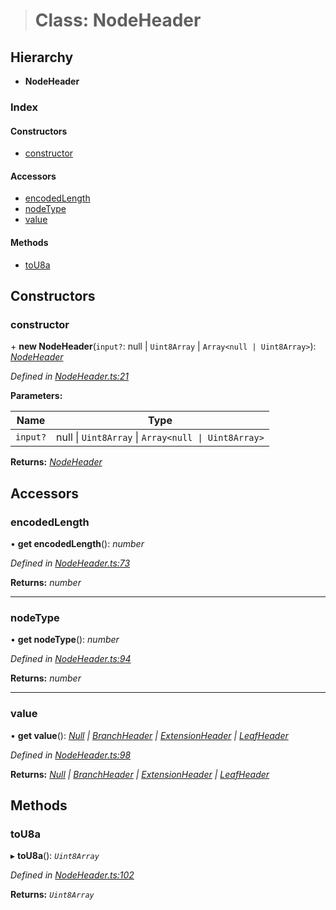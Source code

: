 > # Class: NodeHeader

## Hierarchy

* **NodeHeader**

### Index

#### Constructors

* [constructor](_nodeheader_.nodeheader.md#constructor)

#### Accessors

* [encodedLength](_nodeheader_.nodeheader.md#encodedlength)
* [nodeType](_nodeheader_.nodeheader.md#nodetype)
* [value](_nodeheader_.nodeheader.md#value)

#### Methods

* [toU8a](_nodeheader_.nodeheader.md#tou8a)

## Constructors

###  constructor

\+ **new NodeHeader**(`input?`: null | `Uint8Array` | `Array<null | Uint8Array>`): *[NodeHeader](_nodeheader_.nodeheader.md)*

*Defined in [NodeHeader.ts:21](https://github.com/polkadot-js/common/blob/0ec2dae/packages/trie-codec/src/NodeHeader.ts#L21)*

**Parameters:**

Name | Type |
------ | ------ |
`input?` | null \| `Uint8Array` \| `Array<null \| Uint8Array>` |

**Returns:** *[NodeHeader](_nodeheader_.nodeheader.md)*

## Accessors

###  encodedLength

• **get encodedLength**(): *number*

*Defined in [NodeHeader.ts:73](https://github.com/polkadot-js/common/blob/0ec2dae/packages/trie-codec/src/NodeHeader.ts#L73)*

**Returns:** *number*

___

###  nodeType

• **get nodeType**(): *number*

*Defined in [NodeHeader.ts:94](https://github.com/polkadot-js/common/blob/0ec2dae/packages/trie-codec/src/NodeHeader.ts#L94)*

**Returns:** *number*

___

###  value

• **get value**(): *[Null](../modules/_nodeheader_.md#null) | [BranchHeader](../modules/_nodeheader_.md#branchheader) | [ExtensionHeader](../modules/_nodeheader_.md#extensionheader) | [LeafHeader](../modules/_nodeheader_.md#leafheader)*

*Defined in [NodeHeader.ts:98](https://github.com/polkadot-js/common/blob/0ec2dae/packages/trie-codec/src/NodeHeader.ts#L98)*

**Returns:** *[Null](../modules/_nodeheader_.md#null) | [BranchHeader](../modules/_nodeheader_.md#branchheader) | [ExtensionHeader](../modules/_nodeheader_.md#extensionheader) | [LeafHeader](../modules/_nodeheader_.md#leafheader)*

## Methods

###  toU8a

▸ **toU8a**(): *`Uint8Array`*

*Defined in [NodeHeader.ts:102](https://github.com/polkadot-js/common/blob/0ec2dae/packages/trie-codec/src/NodeHeader.ts#L102)*

**Returns:** *`Uint8Array`*
